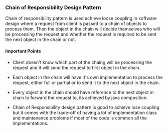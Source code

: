 
### Chain of Responsibility Design Pattern

Chain of responsibility pattern is used achieve loose coupling in software design where a request
from client is passed to a chain of objects to process them. Then the object in the chain will
decide themselves who will be processing the request and whether the request is required to be
sent the next object in the chain or not.

#### Important Points

- Client doesn't know which part of the chaing will be processing the request and it will send
the request to first object in the chain.

- Each object in the chain will have it's own implementation to process the request, either
full or partial or to send it to the next object in the chain.

- Every object in the chain should have reference to the next object in chain to forward
the request to, its achieved by java composition.

- Chain of Responsibility design pattern is good to achieve lose coupling but it comes
with the trade-off of having a lot of implementation class and maintenance problems
if most of the code is common all the implementations.
